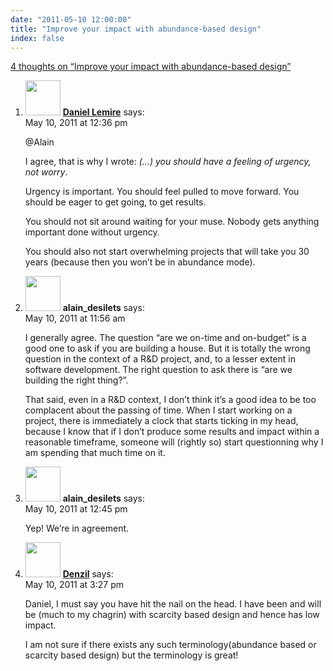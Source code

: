 ```yaml
---
date: "2011-05-10 12:00:00"
title: "Improve your impact with abundance-based design"
index: false
---
```


[4 thoughts on &ldquo;Improve your impact with abundance-based design&rdquo;](/lemire/blog/2011/05-10-improve-your-impact-with-abundance-based-design)

<ol class="comment-list">
<li id="comment-54388" class="comment byuser comment-author-lemire bypostauthor even thread-even depth-1">
<div class="comment-author vcard">
<img alt src="https://secure.gravatar.com/avatar/2ca999bef9535950f5b84281a4dab006?s=56&#038;d=mm&#038;r=g" srcset="https://secure.gravatar.com/avatar/2ca999bef9535950f5b84281a4dab006?s=112&#038;d=mm&#038;r=g 2x" class="avatar avatar-56 photo" height="56" width="56" decoding="async" /> <b class="fn"><a href="https://lemire.me/blog/" class="url" rel="ugc">Daniel Lemire</a></b> <span class="says">says:</span> </div>
<div class="comment-metadata"><time datetime="2011-05-10T12:36:43+00:00">May 10, 2011 at 12:36 pm</time></a> </div>
<div class="comment-content">
<p>@Alain</p>
<p>I agree, that is why I wrote: <em>(&#8230;) you should have a feeling of urgency, not worry</em>.</p>
<p>Urgency is important. You should feel pulled to move forward. You should be eager to get going, to get results.</p>
<p>You should not sit around waiting for your muse. Nobody gets anything important done without urgency.</p>
<p>You should also not start overwhelming projects that will take you 30 years (because then you won&rsquo;t be in abundance mode).</p>
</div>
</li>
<li id="comment-54387" class="comment odd alt thread-odd thread-alt depth-1">
<div class="comment-author vcard">
<img alt src="https://secure.gravatar.com/avatar/9eb64b34c9d28dab3640514c1d68f21b?s=56&#038;d=mm&#038;r=g" srcset="https://secure.gravatar.com/avatar/9eb64b34c9d28dab3640514c1d68f21b?s=112&#038;d=mm&#038;r=g 2x" class="avatar avatar-56 photo" height="56" width="56" decoding="async" /> <b class="fn">alain_desilets</b> <span class="says">says:</span> </div>
<div class="comment-metadata"><time datetime="2011-05-10T11:56:24+00:00">May 10, 2011 at 11:56 am</time></a> </div>
<div class="comment-content">
<p>I generally agree. The question &ldquo;are we on-time and on-budget&rdquo; is a good one to ask if you are building a house. But it is totally the wrong question in the context of a R&amp;D project, and, to a lesser extent in software development. The right question to ask there is &ldquo;are we building the right thing?&rdquo;.</p>
<p>That said, even in a R&amp;D context, I don&rsquo;t think it&rsquo;s a good idea to be too complacent about the passing of time. When I start working on a project, there is immediately a clock that starts ticking in my head, because I know that if I don&rsquo;t produce some results and impact within a reasonable timeframe, someone will (rightly so) start questionning why I am spending that much time on it.</p>
</div>
</li>
<li id="comment-54389" class="comment even thread-even depth-1">
<div class="comment-author vcard">
<img alt src="https://secure.gravatar.com/avatar/9eb64b34c9d28dab3640514c1d68f21b?s=56&#038;d=mm&#038;r=g" srcset="https://secure.gravatar.com/avatar/9eb64b34c9d28dab3640514c1d68f21b?s=112&#038;d=mm&#038;r=g 2x" class="avatar avatar-56 photo" height="56" width="56" loading="lazy" decoding="async" /> <b class="fn">alain_desilets</b> <span class="says">says:</span> </div>
<div class="comment-metadata"><time datetime="2011-05-10T12:45:36+00:00">May 10, 2011 at 12:45 pm</time></a> </div>
<div class="comment-content">
<p>Yep! We&rsquo;re in agreement.</p>
</div>
</li>
<li id="comment-54390" class="comment odd alt thread-odd thread-alt depth-1">
<div class="comment-author vcard">
<img alt src="https://secure.gravatar.com/avatar/354c65588cca696086551858e5e316a2?s=56&#038;d=mm&#038;r=g" srcset="https://secure.gravatar.com/avatar/354c65588cca696086551858e5e316a2?s=112&#038;d=mm&#038;r=g 2x" class="avatar avatar-56 photo" height="56" width="56" loading="lazy" decoding="async" /> <b class="fn"><a href="https://denzilcorrea.blogspot.com" class="url" rel="ugc external nofollow">Denzil</a></b> <span class="says">says:</span> </div>
<div class="comment-metadata"><time datetime="2011-05-10T15:27:58+00:00">May 10, 2011 at 3:27 pm</time></a> </div>
<div class="comment-content">
<p>Daniel, I must say you have hit the nail on the head. I have been and will be (much to my chagrin) with scarcity based design and hence has low impact. </p>
<p>I am not sure if there exists any such terminology(abundance based or scarcity based design) but the terminology is great!</p>
</div>
</li>
</ol>
